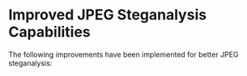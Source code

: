# Improved JPEG Steganalysis Capabilities

The following improvements have been implemented for better JPEG steganalysis:
